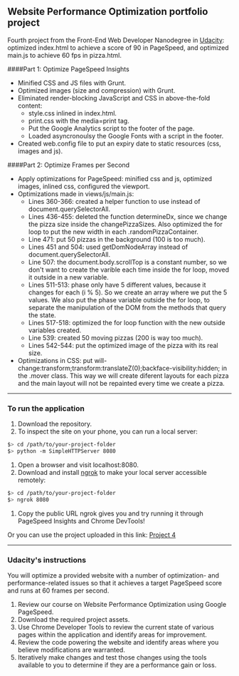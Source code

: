 ## Website Performance Optimization portfolio project

Fourth project from the Front-End Web Developer Nanodegree in <a href="http://www.udacity.com" target="_blank">Udacity</a>:<br>
optimized index.html to achieve a score of 90 in PageSpeed, and optimized main.js to achieve 60 fps in pizza.html.

####Part 1: Optimize PageSpeed Insights 

- Minified CSS and JS files with Grunt.
- Optimized images (size and compression) with Grunt.
- Eliminated render-blocking JavaScript and CSS in above-the-fold content:
  - style.css inlined in index.html.
  - print.css with the media=print tag.
  - Put the Google Analytics script to the footer of the page.
  - Loaded asyncronoulsy the Google Fonts with a script in the footer.
- Created web.config file to put an expiry date to static resources (css, images and js).

####Part 2: Optimize Frames per Second 

- Apply optimizations for PageSpeed: minified css and js, optimized images, inlined css, configured the viewport.
- Optimizations made in views/js/main.js:
  - Lines 360-366: created a helper function to use instead of document.querySelectorAll.
  - Lines 436-455: deleted the function determineDx, since we change the pizza size inside the changePizzaSizes. Also optimized the for loop to put the new width in each .randomPizzaContainer.
  - Line 471: put 50 pizzas in the background (100 is too much).
  - Lines 451 and 504: used getDomNodeArray instead of document.querySelectorAll.
  - Line 507: the document.body.scrollTop is a constant number, so we don't want to create the varible each time inside the for loop, moved it outside in a new variable.
  - Lines 511-513: phase only have 5 different values, because it changes for each (i % 5). So we create an array where we put the 5 values. We also put the phase variable outside the for loop, to separate the manipulation of the DOM from the methods that query the state.
  - Lines 517-518: optimized the for loop function with the new outside variables created.
  - Line 539: created 50 moving pizzas (200 is way too much).
  - Lines 542-544: put the optimized image of the pizza with its real size.
- Optimizations in CSS: put will-change:transform;transform:translateZ(0);backface-visibility:hidden; in the .mover class. This way we will create diferent layouts for each pizza and the main layout will not be repainted every time we create a pizza.


-----------------------------------------------

### To run the application

1. Download the repository.
1. To inspect the site on your phone, you can run a local server:

  ```bash
  $> cd /path/to/your-project-folder
  $> python -m SimpleHTTPServer 8080
  ```

1. Open a browser and visit localhost:8080.
1. Download and install [ngrok](https://ngrok.com/) to make your local server accessible remotely:

  ``` bash
  $> cd /path/to/your-project-folder
  $> ngrok 8080
  ```

1. Copy the public URL ngrok gives you and try running it through PageSpeed Insights and Chrome DevTools!

Or you can use the project uploaded in this link: <a href="http://irene.marin.cat/udacity/project4/index.html" target="_blank">Project 4</a>

-----------------------------------------------

### Udacity's instructions

You will optimize a provided website with a number of optimization- and performance-related issues so that it achieves a target PageSpeed score and runs at 60 frames per second.

1. Review our course on Website Performance Optimization using Google PageSpeed.
2. Download the required project assets.
3. Use Chrome Developer Tools to review the current state of various pages within the application and identify areas for improvement.
4. Review the code powering the website and identify areas where you believe modifications are warranted.
5. Iteratively make changes and test those changes using the tools available to you to determine if they are a performance gain or loss.
